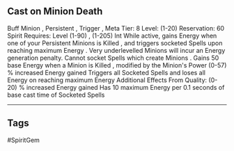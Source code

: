 ## Cast on Minion Death
Buff
Minion , Persistent , Trigger , Meta
Tier: 8
Level: (1-20)
Reservation: 60 Spirit
Requires: Level (1-90) , (1-205) Int
While active, gains Energy when one of your Persistent Minions is Killed , and triggers socketed Spells upon reaching maximum Energy . Very underlevelled Minions will incur an Energy generation penalty. Cannot socket Spells which create Minions .
Gains 50 base Energy when a Minion is Killed , modified by the Minion's Power
(0-57) % increased Energy gained
Triggers all Socketed Spells and loses all Energy on reaching maximum Energy
Additional Effects From Quality:
(0-20) % increased Energy gained
Has 10 maximum Energy per 0.1 seconds of base cast time of Socketed Spells

---
## Tags
#SpiritGem
